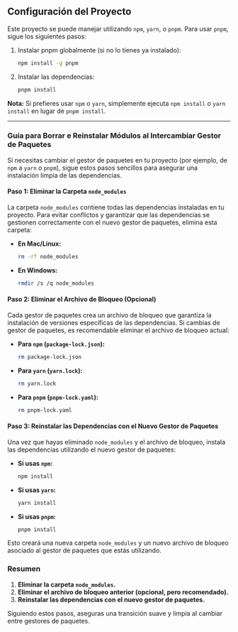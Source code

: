 ## Configuración del Proyecto

Este proyecto se puede manejar utilizando `npm`, `yarn`, o `pnpm`. Para usar `pnpm`, sigue los siguientes pasos:

1. Instalar pnpm globalmente (si no lo tienes ya instalado):
   ```bash
   npm install -g pnpm
   ```

2. Instalar las dependencias:
   ```bash
   pnpm install
   ```

**Nota:** Si prefieres usar `npm` o `yarn`, simplemente ejecuta `npm install` o `yarn install` en lugar de `pnpm install`.

---
### **Guía para Borrar e Reinstalar Módulos al Intercambiar Gestor de Paquetes**

Si necesitas cambiar el gestor de paquetes en tu proyecto (por ejemplo, de `npm` a `yarn` o `pnpm`), sigue estos pasos sencillos para asegurar una instalación limpia de las dependencias.

#### **Paso 1: Eliminar la Carpeta `node_modules`**

La carpeta `node_modules` contiene todas las dependencias instaladas en tu proyecto. Para evitar conflictos y garantizar que las dependencias se gestionen correctamente con el nuevo gestor de paquetes, elimina esta carpeta:

- **En Mac/Linux:**

  ```bash
  rm -rf node_modules
  ```

- **En Windows:**

  ```bash
  rmdir /s /q node_modules
  ```

#### **Paso 2: Eliminar el Archivo de Bloqueo (Opcional)**

Cada gestor de paquetes crea un archivo de bloqueo que garantiza la instalación de versiones específicas de las dependencias. Si cambias de gestor de paquetes, es recomendable eliminar el archivo de bloqueo actual:

- **Para `npm` (`package-lock.json`):**

  ```bash
  rm package-lock.json
  ```

- **Para `yarn` (`yarn.lock`):**

  ```bash
  rm yarn.lock
  ```

- **Para `pnpm` (`pnpm-lock.yaml`):**

  ```bash
  rm pnpm-lock.yaml
  ```

#### **Paso 3: Reinstalar las Dependencias con el Nuevo Gestor de Paquetes**

Una vez que hayas eliminado `node_modules` y el archivo de bloqueo, instala las dependencias utilizando el nuevo gestor de paquetes:

- **Si usas `npm`:**

  ```bash
  npm install
  ```

- **Si usas `yarn`:**

  ```bash
  yarn install
  ```

- **Si usas `pnpm`:**

  ```bash
  pnpm install
  ```

Esto creará una nueva carpeta `node_modules` y un nuevo archivo de bloqueo asociado al gestor de paquetes que estás utilizando.

### **Resumen**

1. **Eliminar la carpeta `node_modules`.**
2. **Eliminar el archivo de bloqueo anterior (opcional, pero recomendado).**
3. **Reinstalar las dependencias con el nuevo gestor de paquetes.**

Siguiendo estos pasos, aseguras una transición suave y limpia al cambiar entre gestores de paquetes.